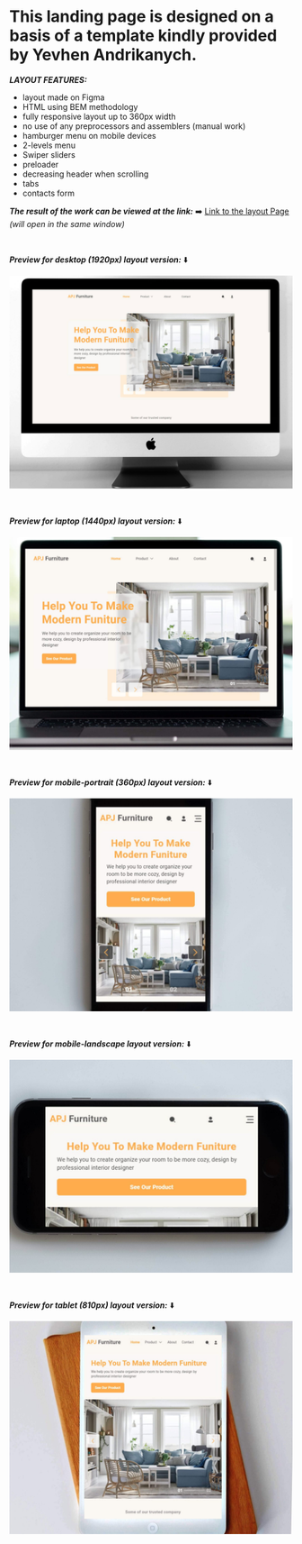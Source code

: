 # This landing page is designed on a basis of a template kindly provided by Yevhen Andrikanych. <br>

**_LAYOUT FEATURES:_**

- layout made on Figma
- HTML using BEM methodology
- fully responsive layout up to 360px width
- no use of any preprocessors and assemblers (manual work)
- hamburger menu on mobile devices
- 2-levels menu
- Swiper sliders
- preloader
- decreasing header when scrolling
- tabs
- contacts form

**_The result of the work can be viewed at the link:_** ➡️
[Link to the layout Page](https://pavlo-orhunov.github.io/FurnitureWebsite/)
_(will open in the same window)_

<br>

**_Preview for desktop (1920px) layout version:_** ⬇️

![Desktop version preview](https://github.com/Pavlo-Orhunov/FurnitureWebsite/blob/master/images/desktop.jpg "Desktop version preview")

<br>

**_Preview for laptop (1440px) layout version:_** ⬇️

![Laptop version preview](https://github.com/Pavlo-Orhunov/FurnitureWebsite/blob/master/images/laptop.jpg "Laptop version preview")

<br>

**_Preview for mobile-portrait (360px) layout version:_** ⬇️

![Mobile version preview](https://github.com/Pavlo-Orhunov/FurnitureWebsite/blob/master/images/mobile-p.jpg "Mobile-portrait version preview")

<br>

**_Preview for mobile-landscape layout version:_** ⬇️

![Mobile version preview](https://github.com/Pavlo-Orhunov/FurnitureWebsite/blob/master/images/mobile-l.jpg "Mobile-landscape version preview")

<br>

**_Preview for tablet (810px) layout version:_** ⬇️

![Tablet version preview](https://github.com/Pavlo-Orhunov/FurnitureWebsite/blob/master/images/tablet.jpg "Tablet version preview")
